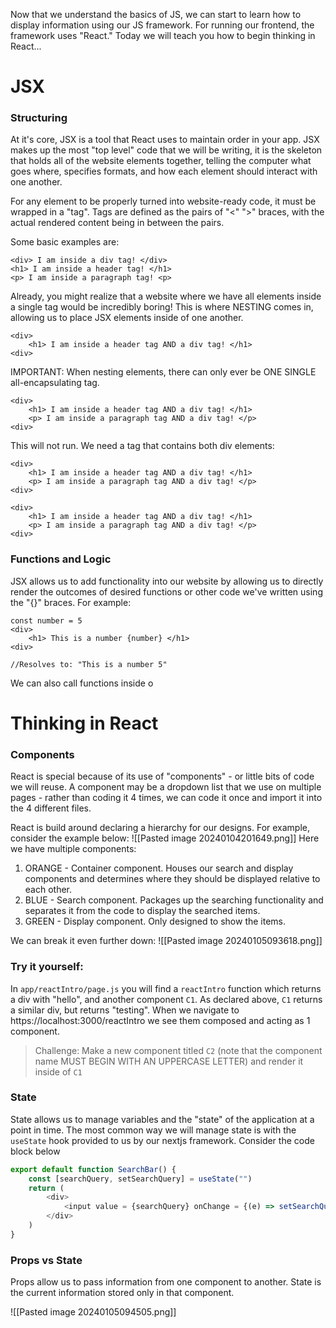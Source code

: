 Now that we understand the basics of JS, we can start to learn how to display information using our JS framework. For running our frontend, the framework uses "React." Today we will teach you how to begin thinking in React...

# JSX

### Structuring
At it's core, JSX is a tool that React uses to maintain order in your app. JSX makes up the most "top level" code that we will be writing, it is the skeleton that holds all of the website elements together, telling the computer what goes where, specifies formats, and how each element should interact with one another.

For any element to be properly turned into website-ready code, it must be wrapped in a "tag". Tags are defined as the pairs of "<" ">" braces, with the actual rendered content being in between the pairs. 

Some basic examples are:
```
<div> I am inside a div tag! </div>
<h1> I am inside a header tag! </h1>
<p> I am inside a paragraph tag! <p>
```
Already, you might realize that a website where we have all elements inside a single tag would be incredibly boring! This is where NESTING comes in, allowing us to place JSX elements inside of one another.
```
<div>
	<h1> I am inside a header tag AND a div tag! </h1>
<div>
```
IMPORTANT: When nesting elements, there can only ever be ONE SINGLE all-encapsulating tag.
```
<div>
	<h1> I am inside a header tag AND a div tag! </h1>
	<p> I am inside a paragraph tag AND a div tag! </p>
<div>
```
This will not run. We need a tag that contains both div elements:
```
<div>
	<h1> I am inside a header tag AND a div tag! </h1>
	<p> I am inside a paragraph tag AND a div tag! </p>
<div>

<div>
	<h1> I am inside a header tag AND a div tag! </h1>
	<p> I am inside a paragraph tag AND a div tag! </p>
<div>
```

### Functions and Logic
JSX allows us to add functionality into our website by allowing us to directly render the outcomes of desired functions or other code we've written using the "{}" braces. For example:
```
const number = 5
<div>
	<h1> This is a number {number} </h1>
<div>

//Resolves to: "This is a number 5"

```

We can also call functions inside o
# Thinking in React

### Components
React is special because of its use of "components" - or little bits of code we will reuse. A component may be a dropdown list that we use on multiple pages - rather than coding it 4 times, we can code it once and import it into the 4 different files. 

React is build around declaring a hierarchy for our designs. For example, consider the example below:
![[Pasted image 20240104201649.png]]
Here we have multiple components:
1. ORANGE - Container component. Houses our search and display components and determines where they should be displayed relative to each other. 
2. BLUE - Search component. Packages up the searching functionality and separates it from the code to display the searched items. 
3. GREEN - Display component. Only designed to show the items. 

We can break it even further down: 
![[Pasted image 20240105093618.png]]
### Try it yourself: 
In `app/reactIntro/page.js` you will find a `reactIntro` function which returns a div with "hello", and another component `C1`. As declared above, `C1` returns a similar div, but returns "testing". When we navigate to https://localhost:3000/reactIntro we see them composed and acting as 1 component. 

> Challenge:
> Make a new component titled `C2` (note that the component name MUST BEGIN WITH AN UPPERCASE LETTER) and render it inside of `C1`

### State

State allows us to manage variables and the "state" of the application at a point in time. The most common way we will manage state is with the `useState` hook provided to us by our nextjs framework. Consider the code block below

```js
export default function SearchBar() {
	const [searchQuery, setSearchQuery] = useState("")
	return (
		<div>
			<input value = {searchQuery} onChange = {(e) => setSearchQuery(e.target.value)} />
		</div>
	)
}
```


### Props vs State
Props allow us to pass information from one component to another. 
State is the current information stored only in that component. 

![[Pasted image 20240105094505.png]]
